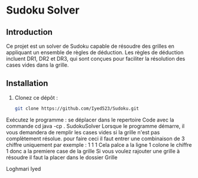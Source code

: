 # Sudoku Solver

## Introduction

Ce projet est un solver de Sudoku capable de résoudre des grilles en appliquant un ensemble de règles de déduction. Les règles de déduction incluent DR1, DR2 et DR3, qui sont conçues pour faciliter la résolution des cases vides dans la grille.

## Installation

1. Clonez ce dépôt :

   ```bash
   git clone https://github.com/Iyed523/Sudoku.git

Exécutez le programme :
se déplacer dans le repertoire Code avec la commande cd
java -cp . SudokuSolver
Lorsque le programme démarre, il vous demandera de remplir les cases vides si la grille n'est pas complètement résolue.
pour faire ceci il faut entrer une combinaison de 3 chiffre uniquement par exemple : 1 1 1 
Cela palce a la ligne 1 colone le chiffre 1 donc a la premiere case de la grille
Si vous voulez rajouter une grille à résoudre il faut la placer dans le dossier Grille



Loghmari Iyed
